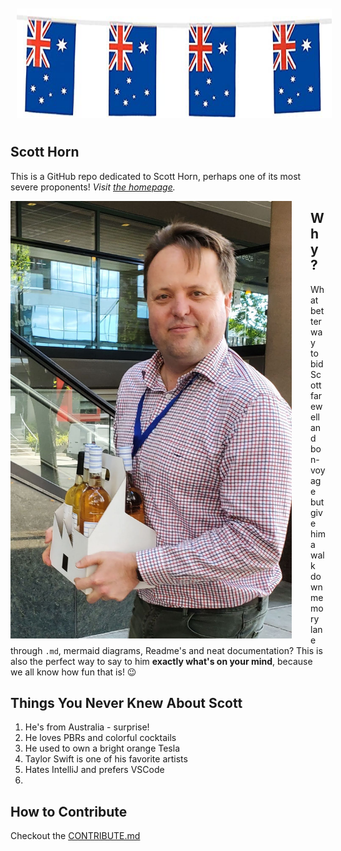 <img src="images/aussie.jpg" alt="A Flag" style="float:center; margin:10px;" width="100%" height="175"/>

## Scott Horn

This is a GitHub repo dedicated to Scott Horn, perhaps one of its most severe proponents!
*Visit [the homepage](https://srutsam.github.io/scott-horn).*

<img src="images/scott-with-rose.jpg" alt="Scott With Rose" style="float:left; margin-right:30px;" width="450" height="700"/>

## Why?
What better way to bid Scott farewell and bon-voyage but give him a walk down memory lane through `.md`, mermaid diagrams, Readme's and neat documentation?
This is also the perfect way to say to him **exactly what's on your mind**, because we all know how fun that is! :wink:

## Things You Never Knew About Scott
1. He's from Australia - surprise!
2. He loves PBRs and colorful cocktails
3. He used to own a bright orange Tesla
4. Taylor Swift is one of his favorite artists
5. Hates IntelliJ and prefers VSCode
6.

## How to Contribute
Checkout the [CONTRIBUTE.md](/CONTRIBUTE.md)
